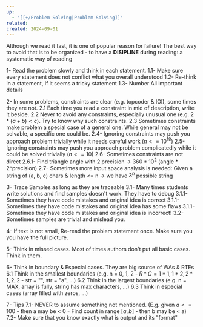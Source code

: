 ```yaml
---
up:
  - "[[+/Problem Solving|Problem Solving]]"
related: 
created: 2024-09-01
---
```


Although we read it fast, it is one of popular reason for failure!
	The best way to avoid that is to be organized - to have a **DISIPLINE** during reading: a systematic way of reading

1- Read the problem slowly and think in each statement.
1.1- Make sure every statement does not conflict what you overall understood
1.2- Re-think in a statement, If it seems a tricky statement
1.3- Number All important details

2- In some problems, constraints are clear (e.g. topcoder & IOI), some times they are not.
2.1 Each time you read a constraint in mid of description, write it beside.
2.2 Never to avoid any constraints, especially unusual one (e.g. $2*(a+b) < c$). Try to know why such constraints.
2.3 Sometimes constraints make problem a special case of a general one. While general may not be solvable, a specific one could be.
2.4- Ignoring constraints may push you approach problem trivially while it needs careful work ($n <= 10^18$)
2.5- Ignoring constraints may push you approach problem complicatedly while it could be solved trivially ($n <= 10$)
2.6- Sometimes constraints are not direct
2.6.1- Find triangle angle with 2 precision -> $360 * 10^2$	(angle * 2^precision)
2.7- Sometimes more input space analysis is needed: Given a string of (a, b, c) chars & length <= n -> we have $3^n$ possible string

3- Trace Samples as long as they are traceable
3.1- Many times students write solutions and find samples doesn't work. They have to debug
3.1.1- Sometimes they have code mistakes and original idea is correct
3.1.1- Sometimes they have code mistakes and original idea has some flaws
3.1.1- Sometimes they have code mistakes and original idea is incorrect!
3.2- Sometimes samples are trivial and mislead you.

4- If text is not small, Re-read the problem statement once. Make sure you you have the full picture.

5- Think in missed cases. Most of times authors don't put all basic cases. Think in them.

6- Think in boundary & Especial cases. They are big source of WAs & RTEs
6.1 Think in the smallest boundaries (e.g. n = 0, 1, 2 - $R*C = {1*1, 1*2, 2*1, 2, 2}$ - str = "", str = "a", ...)
6.2 Think in the largest boundaries (e.g. n = MAX, array is fully, string has max characters, ...)
6.3 Think in especial cases (array filled with zeros, ...)

7- Tips
7.1- NEVER to assume something not mentioned.
	(E.g. given $a <= 100$ - then a may be < 0 - Find count in range $[a, b]$ - then b may be < a)
7.2- Make sure that you know exactly what is output and its "format"